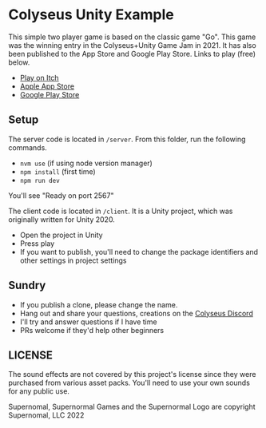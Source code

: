 # Colyseus Unity Example

This simple two player game is based on the classic game "Go". This game was the winning entry in the Colyseus+Unity Game Jam in 2021. It has also been published to the App Store and Google Play Store. Links to play (free) below.

* [Play on Itch](https://supernormalgames.itch.io/nanogo)
* [Apple App Store](https://apps.apple.com/us/app/nanogo/id1556909550)
* [Google Play Store](https://play.google.com/store/apps/details?id=com.supernormal.nanogo)

## Setup

The server code is located in `/server`. From this folder, run the following commands.

* `nvm use` (if using node version manager)
* `npm install` (first time)
* `npm run dev`

You'll see "Ready on port 2567"

The client code is located in `/client`. It is a Unity project, which was originally written for Unity 2020.

* Open the project in Unity
* Press play
* If you want to publish, you'll need to change the package identifiers and other settings in project settings

## Sundry

* If you publish a clone, please change the name.
* Hang out and share your questions, creations on the [Colyseus Discord](https://discord.gg/RY8rRS7)
* I'll try and answer questions if I have time
* PRs welcome if they'd help other beginners

## LICENSE

The sound effects are not covered by this project's license since they were purchased from various asset packs. You'll need to use your own sounds for any public use.

Supernomal, Supernormal Games and the Supernormal Logo are copyright Supernomal, LLC 2022